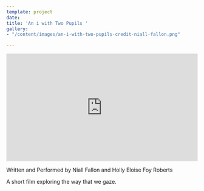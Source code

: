 ```yaml
---
template: project
date: 
title: 'An i with Two Pupils '
gallery:
- "/content/images/an-i-with-two-pupils-credit-niall-fallon.png"

---
```

<div style="padding:56.25% 0 0 0;position:relative;"><iframe src="https://player.vimeo.com/video/656667480?h=078414d8a5&autoplay=1&title=0&byline=0&portrait=0" style="position:absolute;top:0;left:0;width:100%;height:100%;" frameborder="0" allow="autoplay; fullscreen; picture-in-picture" allowfullscreen></iframe></div><script src="https://player.vimeo.com/api/player.js"></script>

Written and Performed by Niall Fallon and Holly Eloise Foy Roberts

A short film exploring the way that we gaze.
